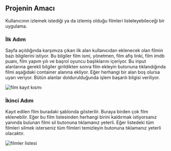 ## Projenin Amacı
<p>Kullanıcının izlemek istediği ya da izlemiş olduğu filmleri listeleyebileceği bir uygulama.</p>

### İlk Adım
<p>Sayfa açıldığında karşımıza çıkan ilk alan kullanıcıdan eklenecek olan filmin bazı bilgilerini istiyor. Bu bilgiler film ismi, yönetmen, film afiş linki, film imdb puanı, film yapım yılı ve başrol oyuncu başlıklarını içeriyor. Bu input alanlarına gerekli bilgiler girildikten sonra film ekleyin butonuna tıklandığında filmi aşağıdaki container alanına ekliyor. Eğer herhangi bir alan boş olursa uyarı veriyor. Bütün alanlar doldurulduğunda işlem başarılı bilgisi veriliyor. </p>

![film kayıt kısmı](https://github.com/user-attachments/assets/9ce724c7-4010-4fe2-9a92-a69f71c5fa76)

### İkinci Adım
<p>Kayıt edilen film buradaki şablonda gösterilir. Buraya birden çok film eklenebilir. Eğer bu film listesinden herhangi birini kaldırmak istiyorsanız yanında bulunan filmi sil butonuna tıklamanız yeterli. Eğer listedeki tüm filmleri silmek isterseniz tüm filmleri temizleyin butonuna tıklamanız yeterli olacaktır.</p>

![filmler listesi](https://github.com/user-attachments/assets/426e0708-6543-49b0-bc22-8a9860a2fb85)

